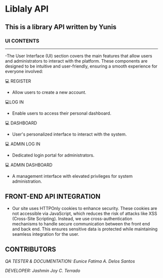 # Liblaly API
## This is a library API written by Yunis








































### UI CONTENTS
---

-The User Interface (UI) section covers the main features that allow users and administrators to interact with the platform. These components are designed to be intuitive and user-friendly, ensuring a smooth experience for everyone involved:

💻 REGISTER 
- Allow users to create a new account.

💻LOG IN
- Enable users to access their personal dashboard.

💻 DASHBOARD
- User's personalized interface to interact with the system.

💻 ADMIN LOG IN
- Dedicated login portal for administrators.

💻 ADMIN DASHBOARD     
- A management interface with elevated privileges for system administration.

**FRONT-END API INTEGRATION**
---

- Our site uses HTTPOnly cookies to enhance security. These cookies are not accessible via JavaScript, which reduces the risk of attacks like XSS (Cross-Site Scripting). Instead, we use cross-authentication mechanisms to handle secure communication between the front end and back end. This ensures sensitive data is protected while maintaining seamless integration for the user.


**CONTRIBUTORS**
---

*QA TESTER & DOCUMENTATION: Eunice Fatima A. Delos Santos*

*DEVELOPER: Jashmin Joy C. Terrado*

